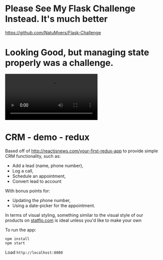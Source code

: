 # Please See My Flask Challenge Instead. It's much better
https://github.com/NatuMyers/Flask-Challenge

# Looking Good, but managing state properly was a challenge.

![alt tag](https://i.gyazo.com/4c0baf14a6acb8779538d6d0fb59044f.mp4)


# CRM - demo - redux

Based off of http://reactjsnews.com/your-first-redux-app to provide simple CRM functionality, such as:
* Add a lead (name, phone number),
* Log a call,
* Schedule an appointment,
* Convert lead to account

With bonus points for:
* Updating the phone number,
* Using a date-picker for the appointment.

In terms of visual styling, something similar to the visual style of our products on [statflo.com](http://www.statflo.com/product-overview.html) is ideal unless you'd like to make your own

To run the app:
```
npm install
npm start
```

Load `http://localhost:8080`
